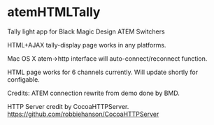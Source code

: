atemHTMLTally
=============
Tally light app for Black Magic Design ATEM Switchers

HTML+AJAX tally-display page works in any platforms.

Mac OS X atem->http interface will auto-connect/reconnect function.

HTML page works for 6 channels currently. Will update shortly for configable.




Credits:
ATEM connection rewrite from demo done by BMD.

HTTP Server credit by CocoaHTTPServer.
https://github.com/robbiehanson/CocoaHTTPServer
